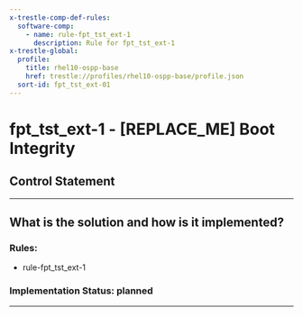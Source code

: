 ```yaml
---
x-trestle-comp-def-rules:
  software-comp:
    - name: rule-fpt_tst_ext-1
      description: Rule for fpt_tst_ext-1
x-trestle-global:
  profile:
    title: rhel10-ospp-base
    href: trestle://profiles/rhel10-ospp-base/profile.json
  sort-id: fpt_tst_ext-01
---
```


# fpt_tst_ext-1 - \[REPLACE_ME\] Boot Integrity

## Control Statement

______________________________________________________________________

## What is the solution and how is it implemented?

<!-- For implementation status enter one of: implemented, partial, planned, alternative, not-applicable -->

<!-- Note that the list of rules under ### Rules: is read-only and changes will not be captured after assembly to JSON -->

<!-- Add control implementation description here for control: fpt_tst_ext-1 -->

### Rules:

  - rule-fpt_tst_ext-1

### Implementation Status: planned

______________________________________________________________________
